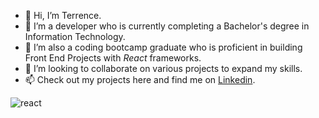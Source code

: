 - 👋 Hi, I’m Terrence.
- 👀 I’m a developer who is currently completing a Bachelor's degree in Information Technology.
- 🌱 I’m also a coding bootcamp graduate who is proficient in building Front End Projects with *React* frameworks.
- 💞️ I’m looking to collaborate on various projects to expand my skills.
- 📫 Check out my projects here and find me on [Linkedin](https://www.linkedin.com/in/terrencekhchan/). 

![react](https://user-images.githubusercontent.com/45925621/110719864-390a7000-81d3-11eb-9f7e-bffe6e2e8e9c.png)
